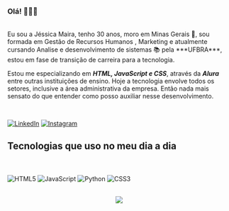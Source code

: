 ### Olá! 🙋🏻‍♀️
<br/>
Eu sou a Jéssica Maira, tenho 30 anos, moro em Minas Gerais 🧀, sou formada em Gestão de Recursos Humanos , Marketing e atualmente cursando Analise e desenvolvimento de sistemas 📚 pela ***UFBRA***, estou em fase de transição de carreira para a tecnologia.
<br/>

Estou me especializando em ***HTML, JavaScript e CSS***, através da ***Alura*** entre outras instituições de ensino. Hoje a tecnologia envolve todos os setores, inclusive a área administrativa da empresa. Então nada mais sensato do que entender como posso auxiliar nesse desenvolvimento.

<br/>

[![LinkedIn](https://img.shields.io/badge/linkedin-%230077B5.svg?style=for-the-badge&logo=linkedin&logoColor=white)](http://https://www.linkedin.com/feed/)
[![Instagram](https://img.shields.io/badge/Instagram-%23E4405F.svg?style=for-the-badge&logo=Instagram&logoColor=white)](http://https://www.instagram.com/j.maira/)
<br/>
## Tecnologias que uso no meu dia a dia
<br/>
<div style = "display: inline_block"><br/>
  <img align="center" alt="HTML5" src="![HTML5](https://img.shields.io/badge/HTML-239120?style=for-the-badge&logo=html5&logoColor=white)"/>
  <img align="center" alt="JavaScript" src="![JavaScript](https://img.shields.io/badge/JavaScript-F7DF1E?style=for-the-badge&logo=javascript&logoColor=black)"/>
  <img align="center" alt="Python" src="![Python](https://img.shields.io/badge/Python-3776AB?style=for-the-badge&logo=python&logoColor=white)"/>
  <img align="center" alt="CSS3" src="![CSS3](https://img.shields.io/badge/CSS3-1572B6?style=for-the-badge&logo=css3&logoColor=white)"/>
</div><br?>
<br/>
<p align="center">
<img src="https://cdn.memegenerator.es/imagenes/memes/full/31/93/31937147.jpg"> </p>          
<br/>
